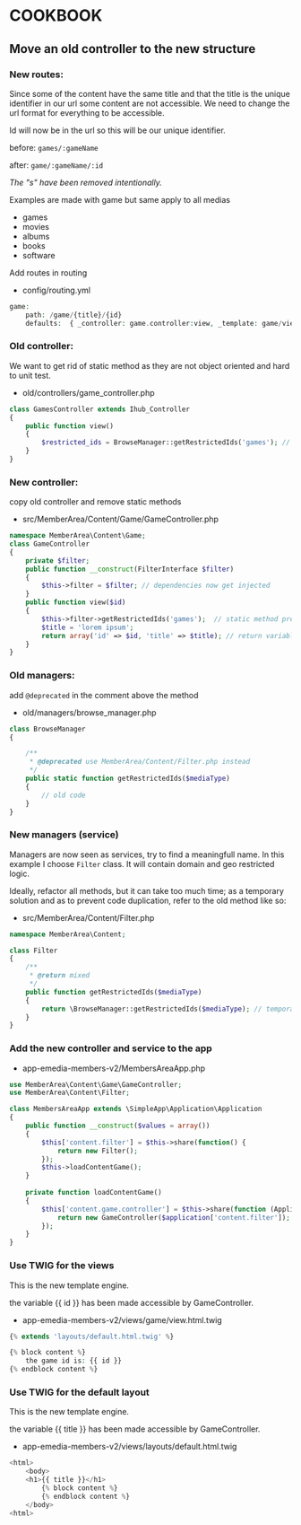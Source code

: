 # COOKBOOK #

## Move an old controller to the new structure ##

### New routes: ###

Since some of the content have the same title and that the title is the unique identifier in our url some content are not accessible. We need to change the url format for everything to be accessible. 

Id will now be in the url so this will be our unique identifier.

before: `games/:gameName`

after: `game/:gameName/:id`

*The "s" have been removed intentionally.*

Examples are made with game but same apply to all medias

- games
- movies
- albums
- books
- software

Add routes in routing

- config/routing.yml

```php
game:
    path: /game/{title}/{id}
    defaults:  { _controller: game.controller:view, _template: game/view.html.twig }
```

### Old controller: ###

We want to get rid of static method as they are not object oriented and hard to unit test.
- old/controllers/game_controller.php

```php
class GamesController extends Ihub_Controller
{
	public function view()
	{
        $restricted_ids = BrowseManager::getRestrictedIds('games'); // static method to get rid of
    }
}
```

### New controller: ###

copy old controller and remove static methods
- src/MemberArea/Content/Game/GameController.php

```php
namespace MemberArea\Content\Game;
class GameController
{
    private $filter;
    public function __construct(FilterInterface $filter) 
    {
        $this->filter = $filter; // dependencies now get injected
    }
    public function view($id)
    {
        $this->filter->getRestrictedIds('games');  // static method prevented
        $title = 'lorem ipsum';
		return array('id' => $id, 'title' => $title); // return variables to be accessible by the view
	}
}
```

### Old managers: ###

add `@deprecated` in the comment above the method

- old/managers/browse_manager.php

```php
class BrowseManager
{

    /**
     * @deprecated use MemberArea/Content/Filter.php instead
     */
	public static function getRestrictedIds($mediaType)
	{
	    // old code
	}
}
```

### New managers (service) ###
Managers are now seen as services, try to find a meaningfull name. In this example I choose `Filter` class. It will contain domain and geo restricted logic.

Ideally, refactor all methods, but it can take too much time; as a temporary solution and as to prevent code duplication, refer to the old method like so:
- src/MemberArea/Content/Filter.php

```php
namespace MemberArea\Content;

class Filter
{
    /**
     * @return mixed
     */
	public function getRestrictedIds($mediaType)
	{
		return \BrowseManager::getRestrictedIds($mediaType); // temporary solution
	}
}
```

### Add the new controller and service to the app ###


- app-emedia-members-v2/MembersAreaApp.php

```php
use MemberArea\Content\Game\GameController;
use MemberArea\Content\Filter;

class MembersAreaApp extends \SimpleApp\Application\Application
{
    public function __construct($values = array())
    {
        $this['content.filter'] = $this->share(function() {
            return new Filter();
        });
        $this->loadContentGame();
    }
    
    private function loadContentGame()
    {
        $this['content.game.controller'] = $this->share(function (Application $application) {
            return new GameController($application['content.filter']);
        });
    }
}
```


### Use TWIG for the views ###

This is the new template engine.

the variable {{ id }} has been made accessible by GameController.

- app-emedia-members-v2/views/game/view.html.twig

```php
{% extends 'layouts/default.html.twig' %}

{% block content %}
	the game id is: {{ id }}
{% endblock content %}

```

### Use TWIG for the default layout ###

This is the new template engine.

the variable {{ title }} has been made accessible by GameController.

- app-emedia-members-v2/views/layouts/default.html.twig

```php
<html>
	<body>
	<h1>{{ title }}</h1>
		{% block content %}
		{% endblock content %}
	</body>
<html>
```

